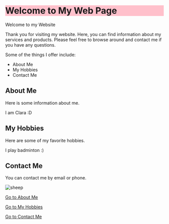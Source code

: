 
<html>

<head>
	<meta charset="utf-8">
  <meta name="viewport" content="width=device-width">
  <title>replit</title>
  <link href="style.css" rel="stylesheet" type="text/css" />
  <link rel="stylesheet" type="text/css" href="mystyle.css">
	
</head>

<body>
	<h1 style="background-color:Pink;"><b>Welcome to My Web Page</b></h1>
	<div class="container">
      <div class="heading">Welcome to my Website</div>
      <div class="content">
        <p>Thank you for visiting my website. Here, you can find information about my services and products. Please feel free to browse around and contact me if you have any questions.</p>
        <p>Some of the things I offer include:</p>
        <ul>
          <li>About Me</li>
          <li>My Hobbies</li>
          <li>Contact Me</li>
        </ul>
      </div>
    </div>
	<h2 id="About Me">About Me</h2>
	<p>Here is some information about me.</p>
	<p> I am Clara :D </p>
	<h2 id="My Hobbies">My Hobbies</h2>
	<p>Here are some of my favorite hobbies.</p>
	<p> I play badminton :) </p>
	<h2 id="Contact Me">Contact Me</h2>
	<p>You can contact me by email or phone.</p>
	<img src='http://t0.gstatic.com/licensed-image?q=tbn:ANd9GcTGtk8KBJF3s8ZVj5Awk2ddqQnydXY_gP_2wOBIIZjI9pBp0bRkhEq53o755RI4xbHDj90f32y42czWCfw' alt=sheep>
	<p><a href="#aboutme">Go to About Me</a></p>
	<p><a href="#myhobbies">Go to My Hobbies</a></p>
	<p><a href="#contactme">Go to Contact Me</a></p>
	

</body>

</html>
